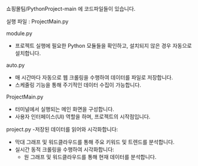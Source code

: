 쇼핑몰팀/PythonProject-main 에 코드파일들이 있습니다.

실행 파일 : ProjectMain.py

module.py
- 프로젝트 실행에 필요한 Python 모듈들을 확인하고, 설치되지 않은 경우 자동으로 설치합니다.

auto.py
- 매 시간마다 자동으로 웹 크롤링을 수행하여 데이터를 파일로 저장합니다.
- 스케줄링 기능을 통해 주기적인 데이터 수집이 가능합니다.


ProjectMain.py
- 터미널에서 실행되는 메인 화면을 구성합니다.
- 사용자 인터페이스(UI) 역할을 하며, 프로젝트의 시작점입니다.

project.py
-저장된 데이터를 읽어와 시각화합니다:
  - 막대 그래프 및 워드클라우드를 통해 주요 키워드 및 트렌드를 분석합니다.
- 실시간 동적 크롤링을 수행하여 시각화합니다:
  - 원 그래프 및 워드클라우드를 통해 현재 데이터를 분석합니다.
  
